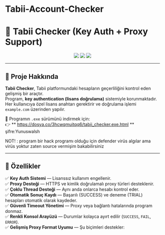 # Tabii-Account-Checker

# 🔐 Tabii Checker (Key Auth + Proxy Support)

<p align="center">
  <img src="https://img.shields.io/badge/Python-3.10+-blue?logo=python">
  <img src="https://img.shields.io/badge/Status-Stable-brightgreen">
  <img src="https://img.shields.io/badge/License-Private-red">
</p>

---

## 🧠 Proje Hakkında

**Tabii Checker**, Tabii platformundaki hesapların geçerliliğini kontrol eden gelişmiş bir araçtır.  
Program, **key authentication (lisans doğrulama)** sistemiyle korunmaktadır.  
Her kullanıcıya özel lisans anahtarı gerektirir ve doğrulama işlemi `example.com` üzerinden yapılır.

💾 Programın `.exe` sürümünü indirmek için:  
👉 ** https://dosya.co/3hcwqmuitqq6/tabii_checker.exe.html
**
şifre:Yunuswalsh

NOT! : program bir hack programı olduğu için defender virüs algılar ama virüs yoktur zaten source vermişim bakabilirsiniz

---

## 🚀 Özellikler

✅ **Key Auth Sistemi** — Lisanssız kullanım engellenir.  
✅ **Proxy Desteği** — HTTPS ve kimlik doğrulamalı proxy türleri desteklenir.  
✅ **Çoklu Thread Desteği** — Aynı anda onlarca hesabı kontrol eder.  
✅ **Otomatik Sonuç Kaydı** — Başarılı (SUCCESS) ve deneme (TRIAL) hesapları otomatik olarak kaydeder.  
✅ **Güvenli Timeout Yönetimi** — Proxy veya bağlantı hatalarında program donmaz.  
✅ **Renkli Konsol Arayüzü** — Durumlar kolayca ayırt edilir (`SUCCESS`, `FAIL`, `ERROR`).  
✅ **Gelişmiş Proxy Format Uyumu** — Şu biçimleri destekler:
